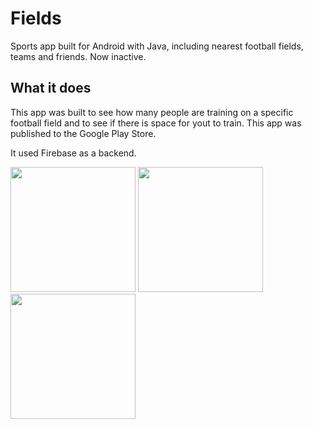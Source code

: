 # Fields
Sports app built for Android with Java, including nearest football fields, teams and friends. Now inactive.

## What it does
This app was built to see how many people are training on a specific football field and to see if there is space for yout to train. This app was published
to the Google Play Store.

It used Firebase as a backend. 

<img src="https://user-images.githubusercontent.com/31755521/211771713-fcce9e59-1195-4f07-a1ab-61e29667ce9b.jpg" width="200">
<img src="https://user-images.githubusercontent.com/31755521/211771719-de0657e8-c23b-47c9-ad9d-a3baf9d4e7bb.jpg" width="200">
<img src="https://user-images.githubusercontent.com/31755521/211772182-5166e0c8-ff80-4606-949b-416402cb5d98.jpg" width="200">

